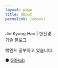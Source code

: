 ```yaml
---
layout: page
title: About
permalink: /about/
---
```

<!-- 줄바꿈은 스페이스 1번, 단락 나누기는 엔터 2번 -->

Jin Kyung Han | 한진경  
기술 블로그  
  
백엔드 공부하고 있습니다.  
  
● [GitHub](https://github.com/jkhan94)
